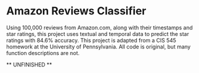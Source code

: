 # Amazon Reviews Classifier
Using 100,000 reviews from Amazon.com, along with their timestamps and star ratings, this project uses textual and temporal data to predict the star ratings with 84.6% accuracy. 
This project is adapted from a CIS 545 homework at the University of Pennsylvania. All code is original, but many function descriptions are not. 

** UNFINISHED ** 
